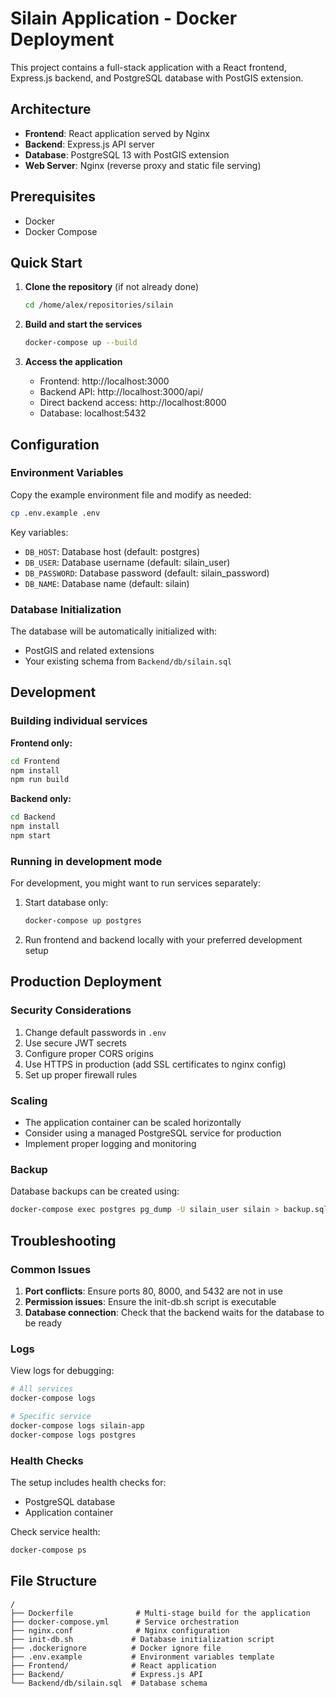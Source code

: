 # Silain Application - Docker Deployment

This project contains a full-stack application with a React frontend, Express.js backend, and PostgreSQL database with PostGIS extension.

## Architecture

- **Frontend**: React application served by Nginx
- **Backend**: Express.js API server
- **Database**: PostgreSQL 13 with PostGIS extension
- **Web Server**: Nginx (reverse proxy and static file serving)

## Prerequisites

- Docker
- Docker Compose

## Quick Start

1. **Clone the repository** (if not already done)
   ```bash
   cd /home/alex/repositories/silain
   ```

2. **Build and start the services**
   ```bash
   docker-compose up --build
   ```

3. **Access the application**
   - Frontend: http://localhost:3000
   - Backend API: http://localhost:3000/api/
   - Direct backend access: http://localhost:8000
   - Database: localhost:5432

## Configuration

### Environment Variables

Copy the example environment file and modify as needed:
```bash
cp .env.example .env
```

Key variables:
- `DB_HOST`: Database host (default: postgres)
- `DB_USER`: Database username (default: silain_user)
- `DB_PASSWORD`: Database password (default: silain_password)
- `DB_NAME`: Database name (default: silain)

### Database Initialization

The database will be automatically initialized with:
- PostGIS and related extensions
- Your existing schema from `Backend/db/silain.sql`

## Development

### Building individual services

**Frontend only:**
```bash
cd Frontend
npm install
npm run build
```

**Backend only:**
```bash
cd Backend
npm install
npm start
```

### Running in development mode

For development, you might want to run services separately:

1. Start database only:
   ```bash
   docker-compose up postgres
   ```

2. Run frontend and backend locally with your preferred development setup

## Production Deployment

### Security Considerations

1. Change default passwords in `.env`
2. Use secure JWT secrets
3. Configure proper CORS origins
4. Use HTTPS in production (add SSL certificates to nginx config)
5. Set up proper firewall rules

### Scaling

- The application container can be scaled horizontally
- Consider using a managed PostgreSQL service for production
- Implement proper logging and monitoring

### Backup

Database backups can be created using:
```bash
docker-compose exec postgres pg_dump -U silain_user silain > backup.sql
```

## Troubleshooting

### Common Issues

1. **Port conflicts**: Ensure ports 80, 8000, and 5432 are not in use
2. **Permission issues**: Ensure the init-db.sh script is executable
3. **Database connection**: Check that the backend waits for the database to be ready

### Logs

View logs for debugging:
```bash
# All services
docker-compose logs

# Specific service
docker-compose logs silain-app
docker-compose logs postgres
```

### Health Checks

The setup includes health checks for:
- PostgreSQL database
- Application container

Check service health:
```bash
docker-compose ps
```

## File Structure

```
/
├── Dockerfile              # Multi-stage build for the application
├── docker-compose.yml      # Service orchestration
├── nginx.conf              # Nginx configuration
├── init-db.sh             # Database initialization script
├── .dockerignore          # Docker ignore file
├── .env.example           # Environment variables template
├── Frontend/              # React application
├── Backend/               # Express.js API
└── Backend/db/silain.sql  # Database schema
```
